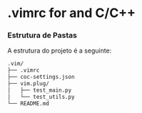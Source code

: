 # .vimrc for and C/C++

### Estrutura de Pastas

A estrutura do projeto é a seguinte:

```bash
.vim/
├── .vimrc
├── coc-settings.json
├── vim.plug/
│   ├── test_main.py
│   └── test_utils.py
└── README.md
